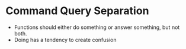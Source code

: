 # Command Query Separation

* Functions should either do something or answer something, but not both.
* Doing has a tendency to create confusion
